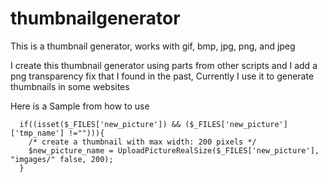 # thumbnailgenerator
This is a thumbnail generator, works with gif, bmp, jpg, png, and jpeg

I create this thumbnail generator using parts from other scripts and I add a png transparency fix that I found in the past, Currently I use it to generate thumbnails in some websites

Here is a Sample from how to use

	  if((isset($_FILES['new_picture']) && ($_FILES['new_picture']['tmp_name'] !=""))){
	    /* create a thumbnail with max width: 200 pixels */
  		$new_picture_name = UploadPictureRealSize($_FILES['new_picture'], "imgages/" false, 200);
	  }
